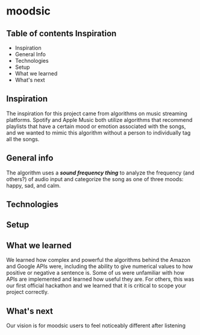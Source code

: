# moodsic

## Table of contents Inspiration
- Inspiration
- General Info
- Technologies
- Setup
- What we learned
- What's next 

## Inspiration
The inspiration for this project came from algorithms on music streaming platforms. Spotify and Apple Music both utilize algorithms that recommend playlists that have a certain mood or emotion associated with the songs, and we wanted to mimic this algorithm without a person to individually tag all the songs. 

## General info 
The algorithm uses a ___sound frequency thing___ to analyze the frequency (and others?) of audio input and categorize the song as one of three moods: happy, sad, and calm.

## Technologies 


## Setup 


## What we learned
We learned how complex and powerful the algorithms behind the Amazon and Google APIs were, including the ability to give numerical values to how positive or negative a sentence is. Some of us were unfamiliar with how APIs are implemented and learned how useful they are. For others, this was our first official hackathon and we learned that it is critical to scope your project correctly.

## What's next
Our vision is for moodsic users to feel noticeably different after listening 